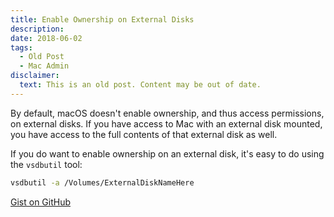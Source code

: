 ```yaml
---
title: Enable Ownership on External Disks
description:
date: 2018-06-02
tags:
  - Old Post
  - Mac Admin
disclaimer:
  text: This is an old post. Content may be out of date.
---
```


By default, macOS doesn't enable ownership, and thus access permissions, on external disks. If you have access to Mac with an external disk mounted, you have access to the full contents of that external disk as well.

If you do want to enable ownership on an external disk, it's easy to do using the `vsdbutil` tool:

```bash
vsdbutil -a /Volumes/ExternalDiskNameHere
```

[Gist on GitHub](https://gist.github.com/lucascantor/6d95be0a27307d7730b2b361653b7fa7)
